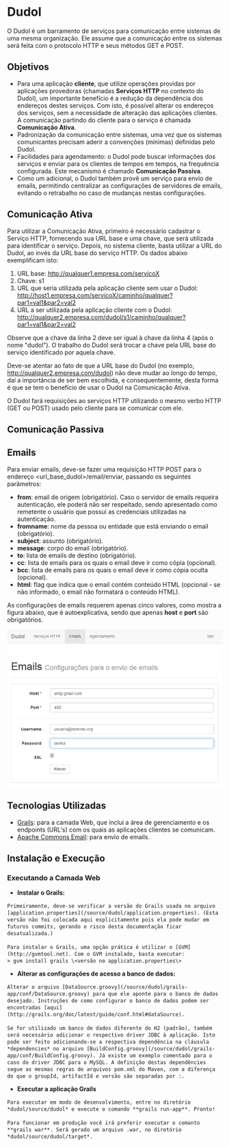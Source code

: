 # Dudol

O Dudol é um barramento de serviços para comunicação entre sistemas de uma mesma organização. Ele assume que a comunicação entre os sistemas será feita com o protocolo HTTP e seus métodos GET e POST.

## Objetivos
* Para uma aplicação **cliente**, que utilize operações providas por aplicações provedoras (chamadas **Serviços HTTP** no contexto do Dudol), um importante benefício é a redução da dependência dos endereços destes serviços. Com isto, é possível alterar os endereços dos serviços, sem a necessidade de alteração das aplicações clientes. A comunicação partindo do cliente para o serviço é chamada **Comunicação Ativa**.
* Padronização da comunicação entre sistemas, uma vez que os sistemas comunicantes precisam aderir a convenções (mínimas) definidas pelo Dudol.
* Facilidades para agendamento: o Dudol pode buscar informações dos serviços e enviar para os clientes de tempos em tempos, na frequência configurada. Este mecanismo é chamado **Comunicação Passiva**.
* Como um adicional, o Dudol também provê um serviço para envio de emails, permitindo centralizar as configurações de servidores de emails, evitando o retrabalho no caso de mudanças nestas configurações.
 

## Comunicação Ativa
Para utilizar a Comunicação Ativa, primeiro é necessário cadastrar o Serviço HTTP, fornecendo sua URL base e uma chave, que será utilizada para identificar o serviço. Depois, no sistema cliente, basta utilizar a URL do Dudol, ao invés da URL base do serviço HTTP. Os dados abaixo exemplificam isto:

1.  URL base: http://qualquer1.empresa.com/servicoX
2.  Chave: s1
3.  URL que seria utilizada pela aplicação cliente sem usar o Dudol: http://host1.empresa.com/servicoX/caminho/qualquer?par1=val1&par2=val2
4.  URL a ser utilizada pela aplicação cliente com o Dudol: http://qualquer2.empresa.com/dudol/s1/caminho/qualquer?par1=val1&par2=val2

Observe que a chave da linha 2 deve ser igual à chave da linha 4 (após o nome "dudol"). O trabalho do Dudol será trocar a chave pela URL base do serviço identificado por aquela chave.

Deve-se atentar ao fato de que a URL base do Dudol (no exemplo, http://qualquer2.empresa.com/dudol) não deve mudar ao longo do tempo, daí a importância de ser bem escolhida, e consequentemente, desta forma é que se tem o benefício de usar o Dudol na Comunicação Ativa.

O Dudol fará requisições ao serviços HTTP utilizando o mesmo verbo HTTP (GET ou POST) usado pelo cliente para se comunicar com ele.


## Comunicação Passiva



## Emails
Para enviar emails, deve-se fazer uma requisição HTTP POST para o endereço <url_base_dudol>/email/enviar, passando os seguintes parâmetros:
* **from**: email de origem (obrigatório). Caso o servidor de emails requeira autenticação, ele poderá não ser respeitado, sendo apresentado como remetente o usuário que possui as credenciais utilizadas na autenticação.
* **fromname**: nome da pessoa ou entidade que está enviando o email (obrigatório).
* **subject**: assunto (obrigatório).
* **message**: corpo do email (obrigatório).
* **to**: lista de emails de destino (obrigatório).
* **cc**: lista de emails para os quais o email deve ir como cópia (opcional).
* **bcc**: lista de emails para os quais o email deve ir como cópia oculta (opcional).
* **html**: flag que indica que o email contém conteúdo HTML (opcional - se não informado, o email não formatará o conteúdo HTML).

As configurações de emails requerem apenas cinco valores, como mostra a figura abaixo, que é autoexplicativa, sendo que apenas **host** e **port** são obrigatórios.

![Configurações de email](/docs/images/email.png "Configurações de email")

## Tecnologias Utilizadas

* [Grails](http://grails.org): para a camada Web, que inclui a área de gerenciamento e os endpoints (URL's) com os quais as aplicações clientes se comunicam.
* [Apache Commons Email](http://commons.apache.org/proper/commons-email/): para envio de emails.


## Instalação e Execução

### Executando a Camada Web

*    **Instalar o Grails:**
    
    Primeiramente, deve-se verificar a versão do Grails usada no arquivo [application.properties](/source/dudol/application.properties). (Esta versão não foi colocada aqui explicitamente pois ela pode mudar em futuros commits, gerando o risco desta documentação ficar desatualizada.)
     
    Para instalar o Grails, uma opção prática é utilizar o [GVM](http://gvmtool.net). Com o GVM instalado, basta executar:
    > gvm install grails \<versão no application.properties\>

*    **Alterar as configurações de acesso a banco de dados:**

    Alterar o arquivo [DataSource.groovy](/source/dudol/grails-app/conf/DataSource.groovy) para que ele aponte para o banco de dados desejado. Instruções de como configurar o banco de dados podem ser encontradas [aqui](http://grails.org/doc/latest/guide/conf.html#dataSource).
    
    Se for utilizado um banco de dados diferente do H2 (padrão), também será necessário adicionar o respectivo driver JDBC à aplicação. Isto pode ser feito adicionando-se a respectiva dependência na cláusula *dependencies* no arquivo [BuildConfig.groovy](/source/dudol/grails-app/conf/BuildConfig.groovy). Já existe um exemplo comentado para o caso do driver JDBC para o MySQL. A definição destas dependêncies segue as mesmas regras de arquivos pom.xml do Maven, com a diferença de que o groupId, artifactId e versão são separadas por :.
    
*    **Executar a aplicação Grails**
    
    Para executar em modo de desenvolvimento, entre no diretório *dudol/source/dudol* e execute o comando **grails run-app**. Pronto!

    Para funcionar em produção você irá preferir executar o comanto **grails war**. Será gerado um arquivo .war, no diretório *dudol/source/dudol/target*.
